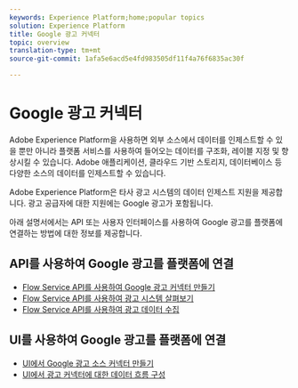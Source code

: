 ```yaml
---
keywords: Experience Platform;home;popular topics
solution: Experience Platform
title: Google 광고 커넥터
topic: overview
translation-type: tm+mt
source-git-commit: 1afa5e6acd5e4fd983505df11f4a76f6835ac30f

---
```



# Google 광고 커넥터

Adobe Experience Platform을 사용하면 외부 소스에서 데이터를 인제스트할 수 있을 뿐만 아니라 플랫폼 서비스를 사용하여 들어오는 데이터를 구조화, 레이블 지정 및 향상시킬 수 있습니다. Adobe 애플리케이션, 클라우드 기반 스토리지, 데이터베이스 등 다양한 소스의 데이터를 인제스트할 수 있습니다.

Adobe Experience Platform은 타사 광고 시스템의 데이터 인제스트 지원을 제공합니다. 광고 공급자에 대한 지원에는 Google 광고가 포함됩니다.

아래 설명서에서는 API 또는 사용자 인터페이스를 사용하여 Google 광고를 플랫폼에 연결하는 방법에 대한 정보를 제공합니다.

## API를 사용하여 Google 광고를 플랫폼에 연결

- [Flow Service API를 사용하여 Google 광고 커넥터 만들기](../../tutorials/api/create/advertising/ads.md)
- [Flow Service API를 사용하여 광고 시스템 살펴보기](../../tutorials/api/explore/advertising.md)
- [Flow Service API를 사용하여 광고 데이터 수집](../../tutorials/api/collect/advertising.md)

## UI를 사용하여 Google 광고를 플랫폼에 연결

- [UI에서 Google 광고 소스 커넥터 만들기](../../tutorials/ui/create/advertising/ads.md)
- [UI에서 광고 커넥터에 대한 데이터 흐름 구성](../../tutorials/ui/dataflow/advertising.md)